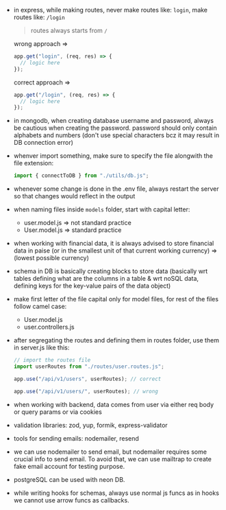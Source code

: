 - in express, while making routes, never make routes like: `login`, make routes like: `/login`

  > routes always starts from `/`

  wrong approach =>

  ```javascript
  app.get("login", (req, res) => {
  	// logic here
  });
  ```

  correct approach =>

  ```javascript
  app.get("/login", (req, res) => {
  	// logic here
  });
  ```

- in mongodb, when creating database username and password, always be cautious when creating the password. password should only contain alphabets and numbers (don't use special characters bcz it may result in DB connection error)

- whenver import something, make sure to specify the file alongwith the file extension:

  ```javascript
  import { connectToDB } from "./utils/db.js";
  ```

- whenever some change is done in the .env file, always restart the server so that changes would reflect in the output

- when naming files inside `models` folder, start with capital letter:

  - user.model.js => not standard practice
  - User.model.js => standard practice

- when working with financial data, it is always advised to store financial data in paise (or in the smallest unit of that current working currency) => (lowest possible currency)

- schema in DB is basically creating blocks to store data (basically wrt tables defining what are the columns in a table & wrt noSQL data, defining keys for the key-value pairs of the data object)

- make first letter of the file capital only for model files, for rest of the files follow camel case:

  - User.model.js
  - user.controllers.js

- after segregating the routes and defining them in routes folder, use them in server.js like this:

  ```javascript
  // import the routes file
  import userRoutes from "./routes/user.routes.js";

  app.use("/api/v1/users", userRoutes); // correct

  app.use("/api/v1/users/", userRoutes); // wrong
  ```

- when working with backend, data comes from user via either req body or query params or via cookies

- validation libraries: zod, yup, formik, express-validator

- tools for sending emails: nodemailer, resend

- we can use nodemailer to send email, but nodemailer requires some crucial info to send email. To avoid that, we can use mailtrap to create fake email account for testing purpose.

- postgreSQL can be used with neon DB.

- while writing hooks for schemas, always use normal js funcs as in hooks we cannot use arrow funcs as callbacks.
